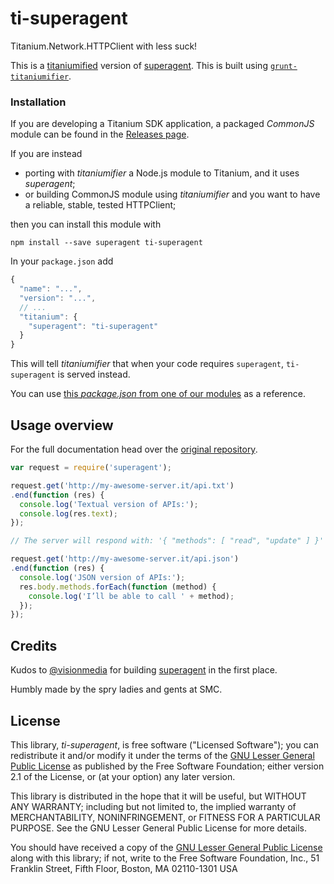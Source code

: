 ti-superagent
=============

Titanium.Network.HTTPClient with less suck!

This is a [titaniumified][ti] version of [superagent][sa]. This is built using [`grunt-titaniumifier`][gti].

[ti]: https://github.com/smclab/titaniumifier
[gti]: https://github.com/smclab/grunt-titaniumifier


### Installation

If you are developing a Titanium SDK application, a packaged *CommonJS* module can be found in the [Releases page][rls].

If you are instead
- porting with *titaniumifier* a Node.js module to Titanium, and it uses *superagent*;
- or building CommonJS module using *titaniumifier* and you want to have a reliable, stable, tested HTTPClient;

then you can install this module with

    npm install --save superagent ti-superagent

In your `package.json` add

```js
{
  "name": "...",
  "version": "...",
  // ...
  "titanium": {
    "superagent": "ti-superagent"
  }
}
```

This will tell *titaniumifier* that when your code requires `superagent`, `ti-superagent` is served instead.

You can use [this *package.json* from one of our modules][lrc-pkg] as a reference.

[rls]: https://github.com/smclab/ti-superagent/releases
[lrc-pkg]: https://github.com/smclab/liferay-connector/tree/master/package.json


Usage overview
--------------

For the full documentation head over the [original repository][sa].

```js
var request = require('superagent');

request.get('http://my-awesome-server.it/api.txt')
.end(function (res) {
  console.log('Textual version of APIs:');
  console.log(res.text);
});

// The server will respond with: '{ "methods": [ "read", "update" ] }'

request.get('http://my-awesome-server.it/api.json')
.end(function (res) {
  console.log('JSON version of APIs:');
  res.body.methods.forEach(function (method) {
  	console.log('I’ll be able to call ' + method);
  });
});
```

Credits
-------

Kudos to [@visionmedia][tj] for building [superagent][sa] in the first place.

[tj]: https://github.com/visionmedia
[sa]: https://visionmedia.github.io/superagent

Humbly made by the spry ladies and gents at SMC.


License
-------

This library, *ti-superagent*, is free software ("Licensed Software"); you can
redistribute it and/or modify it under the terms of the [GNU Lesser General
Public License](http://www.gnu.org/licenses/lgpl-2.1.html) as published by the
Free Software Foundation; either version 2.1 of the License, or (at your
option) any later version.

This library is distributed in the hope that it will be useful, but WITHOUT ANY
WARRANTY; including but not limited to, the implied warranty of MERCHANTABILITY,
NONINFRINGEMENT, or FITNESS FOR A PARTICULAR PURPOSE. See the GNU Lesser General
Public License for more details.

You should have received a copy of the [GNU Lesser General Public
License](http://www.gnu.org/licenses/lgpl-2.1.html) along with this library; if
not, write to the Free Software Foundation, Inc., 51 Franklin Street, Fifth
Floor, Boston, MA 02110-1301 USA
